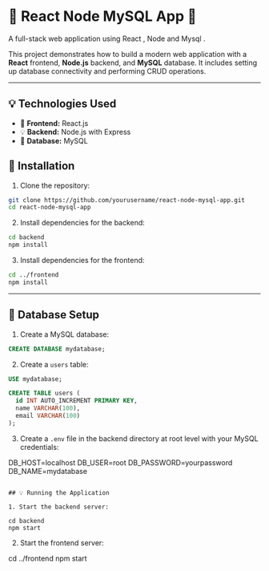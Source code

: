 # 🌟 React Node MySQL App 🌟

A full-stack web application using  React , Node and Mysql .


This project demonstrates how to build a modern web application with a **React** frontend, **Node.js** backend, and **MySQL** database. It includes setting up database connectivity and performing CRUD operations.

---

## 💡 Technologies Used

- 🌟 **Frontend:** React.js
- 💡 **Backend:** Node.js with Express
- 🏢 **Database:** MySQL



## 📁 Installation

1. Clone the repository:

```bash
git clone https://github.com/yourusername/react-node-mysql-app.git
cd react-node-mysql-app
```

2. Install dependencies for the backend:

```bash
cd backend
npm install
```

3. Install dependencies for the frontend:

```bash
cd ../frontend
npm install
```

---

## 🏢 Database Setup

1. Create a MySQL database:

```sql
CREATE DATABASE mydatabase;
```

2. Create a `users` table:

```sql
USE mydatabase;

CREATE TABLE users (
  id INT AUTO_INCREMENT PRIMARY KEY,
  name VARCHAR(100),
  email VARCHAR(100)
);
```

3. Create a `.env` file in the backend directory at root level with your MySQL credentials:


DB_HOST=localhost
DB_USER=root
DB_PASSWORD=yourpassword
DB_NAME=mydatabase
```

## 💡 Running the Application

1. Start the backend server:

cd backend
npm start
```

2. Start the frontend server:


cd ../frontend
npm start



